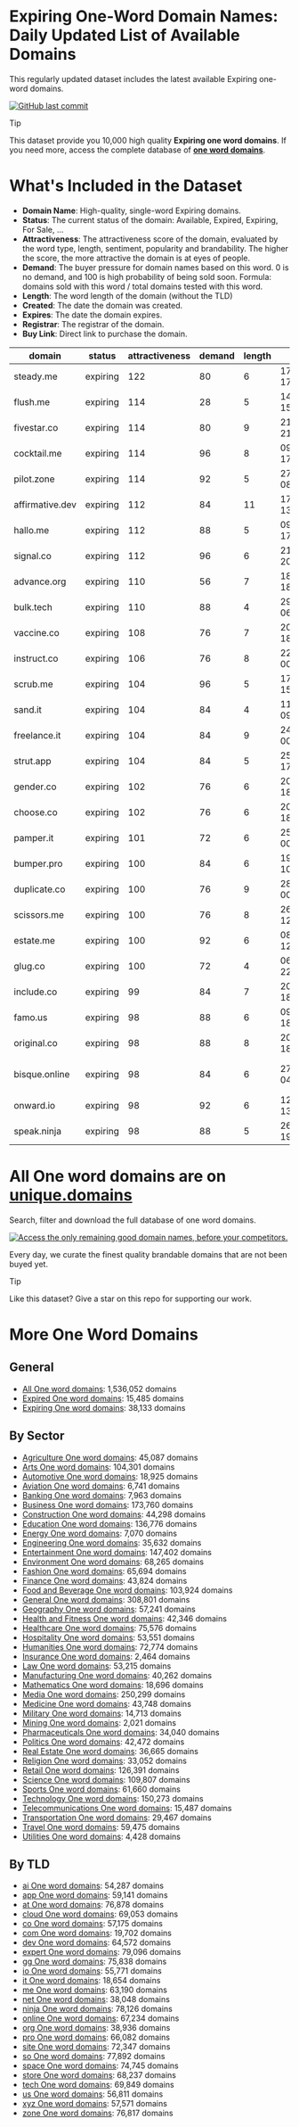 
# **Expiring One-Word Domain Names**: Daily Updated List of Available Domains

This regularly updated dataset includes the latest available Expiring one-word domains.

[![GitHub last commit](https://img.shields.io/github/last-commit/UniqueDomains/expiring-oneword-domains.svg?style=flat)]() 

> [!TIP]
> This dataset provide you 10,000 high quality **Expiring one word domains**.
> If you need more, access the complete database of **[one word domains](https://unique.domains?utm_source=github&utm_medium=dataset&utm_campaign=Expiring&utm_content=description.top)**.

# What's Included in the Dataset

- **Domain Name**: High-quality, single-word Expiring domains.
- **Status**: The current status of the domain: Available, Expired, Expiring, For Sale, ...
- **Attractiveness**: The attractiveness score of the domain, evaluated by the word type, length, sentiment, popularity and brandability. The higher the score, the more attractive the domain is at eyes of people.
- **Demand**: The buyer pressure for domain names based on this word. 0 is no demand, and 100 is high probability of being sold soon. Formula: domains sold with this word / total domains tested with this word.
- **Length**: The word length of the domain (without the TLD)
- **Created**: The date the domain was created.
- **Expires**: The date the domain expires.
- **Registrar**: The registrar of the domain.
- **Buy Link**: Direct link to purchase the domain.

| domain          | status   | attractiveness | demand | length | created          | expires          | registrar                     | sectors                                    |
| --------------- | -------- | -------------- | ------ | ------ | ---------------- | ---------------- | ----------------------------- | ------------------------------------------ |
| steady.me       | expiring | 122            | 80     | 6      | 17/07/2008 17:28 | 17/07/2025 17:28 | GoDaddy.com, LLC              | Business,Finance,Healthcare                |
| flush.me        | expiring | 114            | 28     | 5      | 14/08/2024 15:15 | 14/08/2025 15:15 | Edomains LLC                  | Business,Finance,Media                     |
| fivestar.co     | expiring | 114            | 80     | 9      | 21/07/2010 21:54 | 20/07/2025 23:59 | GoDaddy.com, LLC              | Entertainment,Hospitality,Retail           |
| cocktail.me     | expiring | 114            | 96     | 8      | 09/07/2008 17:02 | 09/07/2025 17:02 | Cronon GmbH                   | Food and Beverage,Hospitality              |
| pilot.zone      | expiring | 114            | 92     | 5      | 27/07/2014 08:48 | 27/07/2025 08:48 | IONOS SE                      | Aviation,Media,Transportation              |
| affirmative.dev | expiring | 112            | 84     | 11     | 17/07/2023 13:55 | 17/07/2025 13:55 | GoDaddy.com, LLC              | Education,General,Humanities,Media         |
| hallo.me        | expiring | 112            | 88     | 5      | 09/07/2008 17:04 | 09/07/2025 17:04 | GoDaddy.com, LLC              | Media                                      |
| signal.co       | expiring | 112            | 96     | 6      | 21/07/2010 20:14 | 20/07/2025 23:59 | CSC Corporate Domains, Inc.   | Media,Technology,Telecommunications        |
| advance.org     | expiring | 110            | 56     | 7      | 18/08/2002 18:06 | 18/08/2025 18:06 | GoDaddy.com, LLC              | Business,Education,Healthcare              |
| bulk.tech       | expiring | 110            | 88     | 4      | 29/07/2022 06:36 | 29/07/2025 23:59 | INWX GmbH                     | Construction,Manufacturing,Retail          |
| vaccine.co      | expiring | 108            | 76     | 7      | 20/07/2010 18:00 | 19/07/2025 23:59 | Hello Internet Corp.          | Healthcare,Medicine,Pharmaceuticals        |
| instruct.co     | expiring | 106            | 76     | 8      | 22/07/2010 00:36 | 21/07/2025 23:59 | Dynadot Inc                   | Business,Education,Technology              |
| scrub.me        | expiring | 104            | 96     | 5      | 17/07/2008 15:16 | 17/07/2025 15:16 | GoDaddy.com, LLC              | Food and Beverage,Healthcare,Retail        |
| sand.it         | expiring | 104            | 84     | 4      | 11/07/2007 09:35 | 11/07/2025 00:00 |                               | Construction,Environment,Manufacturing     |
| freelance.it    | expiring | 104            | 84     | 9      | 24/02/1997 00:00 | 21/07/2025 00:00 |                               | Business,Media,Technology                  |
| strut.app       | expiring | 104            | 84     | 5      | 25/07/2019 17:01 | 25/07/2025 17:01 | Sav.com, LLC                  | Arts,Fashion,Media                         |
| gender.co       | expiring | 102            | 76     | 6      | 20/07/2010 18:10 | 19/07/2025 23:59 | GoDaddy.com, LLC              | Education,Humanities,Media                 |
| choose.co       | expiring | 102            | 76     | 6      | 20/07/2010 18:00 | 19/07/2025 23:59 | Dynadot Inc                   | Business,Retail,Technology                 |
| pamper.it       | expiring | 101            | 72     | 6      | 25/07/2002 00:00 | 25/07/2025 00:00 |                               | Healthcare,Hospitality,Retail              |
| bumper.pro      | expiring | 100            | 84     | 6      | 19/07/2018 10:08 | 19/07/2025 10:08 | One.com A/S                   | Automotive,Manufacturing,Transportation    |
| duplicate.co    | expiring | 100            | 76     | 9      | 28/07/2010 00:31 | 27/07/2025 23:59 | Spaceship, Inc.               | Business,Manufacturing,Technology          |
| scissors.me     | expiring | 100            | 76     | 8      | 26/07/2016 12:46 | 26/07/2025 12:46 | GoDaddy.com, LLC              | Fashion,Manufacturing,Retail               |
| estate.me       | expiring | 100            | 92     | 6      | 08/08/2008 12:13 | 08/08/2025 12:13 | NameCheap, Inc.               | Finance,Law,Real Estate                    |
| glug.co         | expiring | 100            | 72     | 4      | 06/08/2010 22:57 | 05/08/2025 23:59 | GoDaddy.com, LLC              | Food and Beverage,Health and Fitness,Media |
| include.co      | expiring | 99             | 84     | 7      | 20/07/2010 18:00 | 19/07/2025 23:59 | Dynadot Inc                   | Business,Education,Technology              |
| famo.us         | expiring | 98             | 88     | 6      | 09/07/2006 18:05 | 08/07/2025 23:59 | NameCheap, Inc.               | Arts,Entertainment,Media                   |
| original.co     | expiring | 98             | 88     | 8      | 20/07/2010 18:00 | 19/07/2025 23:59 | GoDaddy.com, LLC              | Arts,Business,Media                        |
| bisque.online   | expiring | 98             | 84     | 6      | 27/07/2024 04:41 | 27/07/2025 23:59 | Communigal Communications Ltd | Food and Beverage,Hospitality,Retail       |
| onward.io       | expiring | 98             | 92     | 6      | 12/07/2015 13:52 | 12/07/2025 13:52 | GoDaddy.com, LLC              | Business,Media,Transportation              |
| speak.ninja     | expiring | 98             | 88     | 5      | 26/07/2022 19:10 | 26/07/2025 19:10 | Amazon Registrar, Inc.        | Business,Education,Media                   |

# All One word domains are on [unique.domains](https://unique.domains?utm_source=github&utm_medium=dataset&utm_campaign=Expiring&utm_content=description.bottom)

Search, filter and download the full database of one word domains.

[![Access the only remaining good domain names, before your competitors.](https://github.com/UniqueDomains/expiring-oneword-domains/blob/main/unique.domains.jpg?raw=true)](https://unique.domains?utm_source=github&utm_medium=dataset&utm_campaign=Expiring&utm_content=description.image)

Every day, we curate the finest quality brandable domains that are not been buyed yet.

> [!TIP]
> Like this dataset? Give a star on this repo for supporting our work.

# More One Word Domains

## General

- [All One word domains](https://github.com/UniqueDomains/oneword-domains): 1,536,052 domains
- [Expired One word domains](https://github.com/UniqueDomains/expired-oneword-domains): 15,485 domains
- [Expiring One word domains](https://github.com/UniqueDomains/expiring-oneword-domains): 38,133 domains
## By Sector

- [Agriculture One word domains](https://github.com/UniqueDomains/agriculture-oneword-domains): 45,087 domains
- [Arts One word domains](https://github.com/UniqueDomains/arts-oneword-domains): 104,301 domains
- [Automotive One word domains](https://github.com/UniqueDomains/automotive-oneword-domains): 18,925 domains
- [Aviation One word domains](https://github.com/UniqueDomains/aviation-oneword-domains): 6,741 domains
- [Banking One word domains](https://github.com/UniqueDomains/banking-oneword-domains): 7,963 domains
- [Business One word domains](https://github.com/UniqueDomains/business-oneword-domains): 173,760 domains
- [Construction One word domains](https://github.com/UniqueDomains/construction-oneword-domains): 44,298 domains
- [Education One word domains](https://github.com/UniqueDomains/education-oneword-domains): 136,776 domains
- [Energy One word domains](https://github.com/UniqueDomains/energy-oneword-domains): 7,070 domains
- [Engineering One word domains](https://github.com/UniqueDomains/engineering-oneword-domains): 35,632 domains
- [Entertainment One word domains](https://github.com/UniqueDomains/entertainment-oneword-domains): 147,402 domains
- [Environment One word domains](https://github.com/UniqueDomains/environment-oneword-domains): 68,265 domains
- [Fashion One word domains](https://github.com/UniqueDomains/fashion-oneword-domains): 65,694 domains
- [Finance One word domains](https://github.com/UniqueDomains/finance-oneword-domains): 43,824 domains
- [Food and Beverage One word domains](https://github.com/UniqueDomains/food-and-beverage-oneword-domains): 103,924 domains
- [General One word domains](https://github.com/UniqueDomains/general-oneword-domains): 308,801 domains
- [Geography One word domains](https://github.com/UniqueDomains/geography-oneword-domains): 57,241 domains
- [Health and Fitness One word domains](https://github.com/UniqueDomains/health-and-fitness-oneword-domains): 42,346 domains
- [Healthcare One word domains](https://github.com/UniqueDomains/healthcare-oneword-domains): 75,576 domains
- [Hospitality One word domains](https://github.com/UniqueDomains/hospitality-oneword-domains): 53,551 domains
- [Humanities One word domains](https://github.com/UniqueDomains/humanities-oneword-domains): 72,774 domains
- [Insurance One word domains](https://github.com/UniqueDomains/insurance-oneword-domains): 2,464 domains
- [Law One word domains](https://github.com/UniqueDomains/law-oneword-domains): 53,215 domains
- [Manufacturing One word domains](https://github.com/UniqueDomains/manufacturing-oneword-domains): 40,262 domains
- [Mathematics One word domains](https://github.com/UniqueDomains/mathematics-oneword-domains): 18,696 domains
- [Media One word domains](https://github.com/UniqueDomains/media-oneword-domains): 250,299 domains
- [Medicine One word domains](https://github.com/UniqueDomains/medicine-oneword-domains): 43,748 domains
- [Military One word domains](https://github.com/UniqueDomains/military-oneword-domains): 14,713 domains
- [Mining One word domains](https://github.com/UniqueDomains/mining-oneword-domains): 2,021 domains
- [Pharmaceuticals One word domains](https://github.com/UniqueDomains/pharmaceuticals-oneword-domains): 34,040 domains
- [Politics One word domains](https://github.com/UniqueDomains/politics-oneword-domains): 42,472 domains
- [Real Estate One word domains](https://github.com/UniqueDomains/real-estate-oneword-domains): 36,665 domains
- [Religion One word domains](https://github.com/UniqueDomains/religion-oneword-domains): 33,052 domains
- [Retail One word domains](https://github.com/UniqueDomains/retail-oneword-domains): 126,391 domains
- [Science One word domains](https://github.com/UniqueDomains/science-oneword-domains): 109,807 domains
- [Sports One word domains](https://github.com/UniqueDomains/sports-oneword-domains): 61,660 domains
- [Technology One word domains](https://github.com/UniqueDomains/technology-oneword-domains): 150,273 domains
- [Telecommunications One word domains](https://github.com/UniqueDomains/telecommunications-oneword-domains): 15,487 domains
- [Transportation One word domains](https://github.com/UniqueDomains/transportation-oneword-domains): 29,467 domains
- [Travel One word domains](https://github.com/UniqueDomains/travel-oneword-domains): 59,475 domains
- [Utilities One word domains](https://github.com/UniqueDomains/utilities-oneword-domains): 4,428 domains
## By TLD

- [ai One word domains](https://github.com/UniqueDomains/ai-oneword-domains): 54,287 domains
- [app One word domains](https://github.com/UniqueDomains/app-oneword-domains): 59,141 domains
- [at One word domains](https://github.com/UniqueDomains/at-oneword-domains): 76,878 domains
- [cloud One word domains](https://github.com/UniqueDomains/cloud-oneword-domains): 69,053 domains
- [co One word domains](https://github.com/UniqueDomains/co-oneword-domains): 57,175 domains
- [com One word domains](https://github.com/UniqueDomains/com-oneword-domains): 19,702 domains
- [dev One word domains](https://github.com/UniqueDomains/dev-oneword-domains): 64,572 domains
- [expert One word domains](https://github.com/UniqueDomains/expert-oneword-domains): 79,096 domains
- [gg One word domains](https://github.com/UniqueDomains/gg-oneword-domains): 75,838 domains
- [io One word domains](https://github.com/UniqueDomains/io-oneword-domains): 55,771 domains
- [it One word domains](https://github.com/UniqueDomains/it-oneword-domains): 18,654 domains
- [me One word domains](https://github.com/UniqueDomains/me-oneword-domains): 63,190 domains
- [net One word domains](https://github.com/UniqueDomains/net-oneword-domains): 38,048 domains
- [ninja One word domains](https://github.com/UniqueDomains/ninja-oneword-domains): 78,126 domains
- [online One word domains](https://github.com/UniqueDomains/online-oneword-domains): 67,234 domains
- [org One word domains](https://github.com/UniqueDomains/org-oneword-domains): 38,936 domains
- [pro One word domains](https://github.com/UniqueDomains/pro-oneword-domains): 66,082 domains
- [site One word domains](https://github.com/UniqueDomains/site-oneword-domains): 72,347 domains
- [so One word domains](https://github.com/UniqueDomains/so-oneword-domains): 77,892 domains
- [space One word domains](https://github.com/UniqueDomains/space-oneword-domains): 74,745 domains
- [store One word domains](https://github.com/UniqueDomains/store-oneword-domains): 68,237 domains
- [tech One word domains](https://github.com/UniqueDomains/tech-oneword-domains): 69,849 domains
- [us One word domains](https://github.com/UniqueDomains/us-oneword-domains): 56,811 domains
- [xyz One word domains](https://github.com/UniqueDomains/xyz-oneword-domains): 57,571 domains
- [zone One word domains](https://github.com/UniqueDomains/zone-oneword-domains): 76,817 domains
        